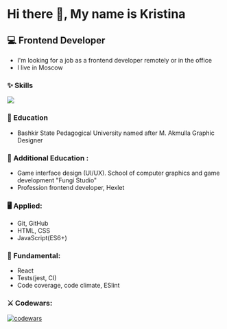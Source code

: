 # Hi there 👋, My name is Kristina


## 💻 Frontend Developer

*   I'm looking for a job as a frontend developer remotely or in the office
*   I live in Moscow

### ✨ Skills 
<p>
  <a href="https://skillicons.dev">
    <img src="https://skillicons.dev/icons?i=js,html,css,github,figma,ai" />
  </a>
</p>

### 📝 Education
- Bashkir State Pedagogical University named after M. Akmulla
Graphic Designer
 
### 📝 Additional Education :
- Game interface design (UI/UX). School of computer graphics and game development "Fungi Studio"
- Profession frontend developer, Hexlet

### 🖥 Applied:

* Git, GitHub
* HTML, CSS
* JavaScript(ES6+)

### 🏫 Fundamental:

* React
* Tests(jest, CI)
* Code coverage, code climate, ESlint

### ⚔ Codewars:

[![codewars](https://www.codewars.com/users/KristinaDegtereva/badges/large)](https://www.codewars.com/users/KristinaDegtereva/badges/large)